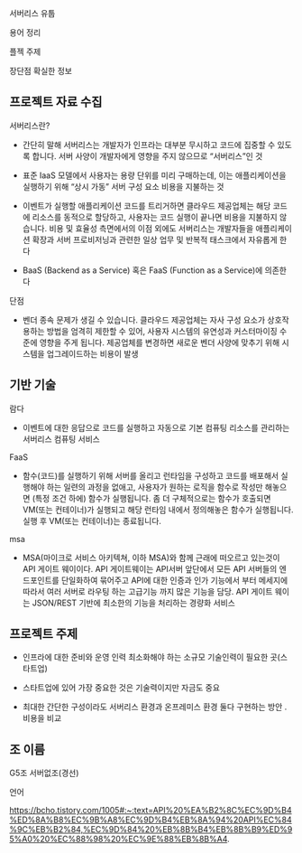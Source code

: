 서버리스 유툽

용어 정리

플젝 주제


장단점 확실한 정보









## 프로젝트 자료 수집

서버리스란?
- 간단히 말해 서버리스는 개발자가 인프라는 대부분 무시하고 코드에 집중할 수 있도록 합니다. 서버 사양이 개발자에게 영향을 주지 않으므로 “서버리스”인 것
- 표준 IaaS 모델에서 사용자는 용량 단위를 미리 구매하는데, 이는 애플리케이션을 실행하기 위해 “상시 가동” 서버 구성 요소 비용을 지불하는 것
- 이벤트가 실행할 애플리케이션 코드를 트리거하면 클라우드 제공업체는 해당 코드에 리소스를 동적으로 할당하고, 사용자는 코드 실행이 끝나면 비용을 지불하지 않습니다. 비용 및 효율성 측면에서의 이점 외에도 서버리스는 개발자들을 애플리케이션 확장과 서버 프로비저닝과 관련한 일상 업무 및 반복적 태스크에서 자유롭게 한다

- BaaS (Backend as a Service) 혹은 FaaS (Function as a Service)에 의존한다 


단점
- 벤더 종속 문제가 생길 수 있습니다. 클라우드 제공업체는 자사 구성 요소가 상호작용하는 방법을 엄격히 제한할 수 있어, 사용자 시스템의 유연성과 커스터마이징 수준에 영향을 주게 됩니다. 제공업체를 변경하면 새로운 벤더 사양에 맞추기 위해 시스템을 업그레이드하는 비용이 발생

## 기반 기술

람다
- 이벤트에 대한 응답으로 코드를 실행하고 자동으로 기본 컴퓨팅 리소스를 관리하는 서버리스 컴퓨팅 서비스


FaaS
- 함수(코드)를 실행하기 위해 서버를 올리고 런타임을 구성하고 코드를 배포해서 실행해야 하는 일련의 과정을 없애고, 사용자가 원하는 로직을 함수로 작성만 해놓으면 (특정 조건 하에) 함수가 실행됩니다. 좀 더 구체적으로는 함수가 호출되면 VM(또는 컨테이너)가 실행되고 해당 런타임 내에서 정의해놓은 함수가 실행됩니다. 실행 후 VM(또는 컨테이너)는 종료됩니다.

msa
- MSA(마이크로 서비스 아키텍쳐, 이하 MSA)와 함께 근래에 떠오르고 있는것이 API 게이트 웨이이다. API 게이트웨이는 API서버 앞단에서 모든 API 서버들의 엔드포인트를 단일화하여 묶어주고 API에 대한 인증과 인가 기능에서 부터 메세지에 따라서 여러 서버로 라우팅 하는 고급기능 까지 많은 기능을 담당. API 게이트 웨이는 JSON/REST 기반에 최소한의 기능을 처리하는 경량화 서비스



## 프로젝트 주제
- 인프라에 대한 준비와 운영 인력 최소화해야 하는 소규모 기술인력이 필요한 곳(스타트업)
- 스타트업에 있어 가장 중요한 것은 기술력이지만 자금도 중요

- 최대한 간단한 구성이라도 서버리스 환경과 온프레미스 환경 둘다 구현하는 방안
 . 비용을 비교






## 조 이름
G5조
서버없조(경선)








언어

https://bcho.tistory.com/1005#:~:text=API%20%EA%B2%8C%EC%9D%B4%ED%8A%B8%EC%9B%A8%EC%9D%B4%EB%8A%94%20API%EC%84%9C%EB%B2%84,%EC%9D%84%20%EB%8B%B4%EB%8B%B9%ED%95%A0%20%EC%88%98%20%EC%9E%88%EB%8B%A4.








